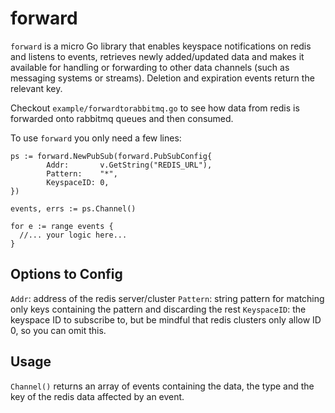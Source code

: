 # forward

`forward` is a micro Go library that enables keyspace notifications on redis and listens to events, retrieves newly added/updated data and makes it available for handling or forwarding to other data channels (such as messaging systems or streams). Deletion and expiration events return the relevant key.

Checkout `example/forwardtorabbitmq.go` to see how data from redis is forwarded onto rabbitmq queues and then consumed.

To use `forward` you only need a few lines:
```
ps := forward.NewPubSub(forward.PubSubConfig{
		Addr:       v.GetString("REDIS_URL"),
		Pattern:    "*",
		KeyspaceID: 0,
})

events, errs := ps.Channel()

for e := range events {
  //... your logic here...
}
```
## Options to Config

`Addr`: address of the redis server/cluster
`Pattern`: string pattern for matching only keys containing the pattern and discarding the rest
`KeyspaceID`: the keyspace ID to subscribe to, but be mindful that redis clusters only allow ID 0, so you can omit this.

## Usage

`Channel()` returns an array of events containing the data, the type and the key of the redis data affected by an event.
